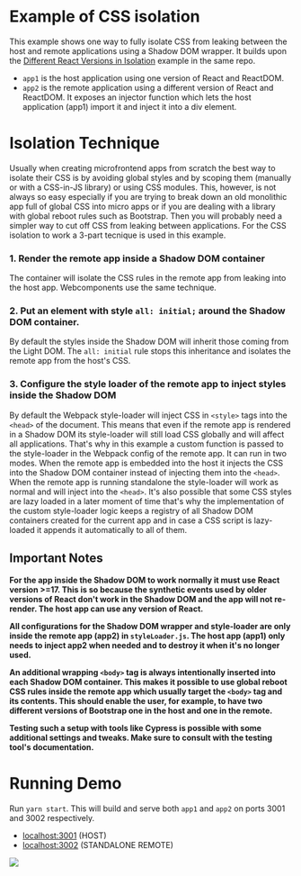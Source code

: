 # Example of CSS isolation

This example shows one way to fully isolate CSS from leaking between the host and remote applications using a Shadow DOM wrapper. It builds upon the [Different React Versions in Isolation](../different-react-versions-isolated/README.md) example in the same repo.

- `app1` is the host application using one version of React and ReactDOM.
- `app2` is the remote application using a different version of React and ReactDOM. It exposes an injector function which lets the host application (app1) import it and inject it into a div element.

# Isolation Technique

Usually when creating microfrontend apps from scratch the best way to isolate their CSS is by avoiding global styles and by scoping them (manually or with a CSS-in-JS library) or using CSS modules. This, however, is not always so easy especially if you are trying to break down an old monolithic app full of global CSS into micro apps or if you are dealing with a library with global reboot rules such as Bootstrap. Then you will probably need a simpler way to cut off CSS from leaking between applications. For the CSS isolation to work a 3-part tecnique is used in this example.

### 1. Render the remote app inside a Shadow DOM container

The container will isolate the CSS rules in the remote app from leaking into the host app. Webcomponents use the same technique.

### 2. Put an element with style `all: initial;` around the Shadow DOM container.

By default the styles inside the Shadow DOM will inherit those coming from the Light DOM. The `all: initial` rule stops this inheritance and isolates the remote app from the host's CSS.

### 3. Configure the style loader of the remote app to inject styles inside the Shadow DOM

By default the Webpack style-loader will inject CSS in `<style>` tags into the `<head>` of the document. This means that even if the remote app is rendered in a Shadow DOM its style-loader will still load CSS globally and will affect all applications. That's why in this example a custom function is passed to the style-loader in the Webpack config of the remote app. It can run in two modes. When the remote app is embedded into the host it injects the CSS into the Shadow DOM container instead of injecting them into the `<head>`. When the remote app is running standalone the style-loader will work as normal and will inject into the `<head>`. It's also possible that some CSS styles are lazy loaded in a later moment of time that's why the implementation of the custom style-loader logic keeps a registry of all Shadow DOM containers created for the current app and in case a CSS script is lazy-loaded it appends it automatically to all of them.

## Important Notes

**For the app inside the Shadow DOM to work normally it must use React version >=17. This is so because the synthetic events used by older versions of React don't work in the Shadow DOM and the app will not re-render. The host app can use any version of React.**

**All configurations for the Shadow DOM wrapper and style-loader are only inside the remote app (app2) in `styleLoader.js`. The host app (app1) only needs to inject app2 when needed and to destroy it when it's no longer used.**

**An additional wrapping `<body>` tag is always intentionally inserted into each Shadow DOM container. This makes it possible to use global reboot CSS rules inside the remote app which usually target the `<body>` tag and its contents. This should enable the user, for example, to have two different versions of Bootstrap one in the host and one in the remote.**

**Testing such a setup with tools like Cypress is possible with some additional settings and tweaks. Make sure to consult with the testing tool's documentation.**

# Running Demo

Run `yarn start`. This will build and serve both `app1` and `app2` on ports 3001 and 3002 respectively.

- [localhost:3001](http://localhost:3001/) (HOST)
- [localhost:3002](http://localhost:3002/) (STANDALONE REMOTE)

<img src="https://ssl.google-analytics.com/collect?v=1&t=event&ec=email&ea=open&t=event&tid=UA-120967034-1&z=1589682154&cid=ae045149-9d17-0367-bbb0-11c41d92b411&dt=ModuleFederationExamples&dp=/email/BasicRemoteHost">
